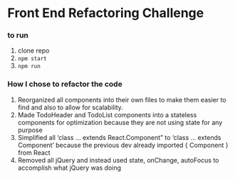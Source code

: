
# Front End Refactoring Challenge

### to run
1. clone repo
2. `npm start`
3. `npm run`

### How I chose to refactor the code

1. Reorganized all components into their own files to make them easier to find and also to allow for scalability.
2. Made TodoHeader and TodoList components into a stateless components for optimization because they are not using state for any purpose
3. Simplified all ‘class … extends  React.Component” to ‘class … extends Component’ because the previous dev already imported { Component } from React
4. Removed all jQuery and instead used state, onChange, autoFocus to accomplish what jQuery was doing
